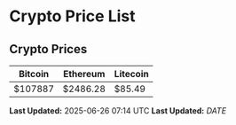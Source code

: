 # Crypto Price List

## Crypto Prices
| Bitcoin | Ethereum | Litecoin |
| ------- | -------- | -------- |
| $107887 | $2486.28 | $85.49 |
**Last Updated:** 2025-06-26 07:14 UTC
**Last Updated:** $DATE$
